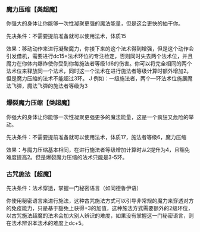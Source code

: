 ### 魔力压缩【类超魔】

你强大的身体让你能够一次性凝聚更强的魔法能量，但是这会更快的抽干你。

先决条件：不需要提前准备就可以使用法术，体质15

效果：移动动作来进行凝聚魔力，你接下来的这个法术得到增强，但是这个动作会引发借机，需要进行dc15+法术环位的专注检定，否则同时失去两个法术位，并且魔力在你体内爆炸使你受到你每施法者等级1d6的伤害。你可以将完全相同的两个法术位来释放同一个法术，同时这一个法术在进行施法者等级计算时额外增加2。但是魔力压缩的法术不能超过3环。
J
例如：一级施法者，两个一环法术位施展魔法飞弹，魔法飞弹的施法者等级为3

### 爆裂魔力压缩【类超魔】

你强大的身体让你能够一次性凝聚更强更多的魔法能量，这是一个疯狂又危险的举动。

先决条件：不需要提前准备就可以使用法术，体质17，施法者等级6，魔力压缩

效果：与魔力压缩基本相同，在进行施法者等级增加计算时从2提升为4，且豁免难度提高2。但是爆裂魔力压缩的法术只能是3-5环。

### 古咒施法【超魔】

先决条件：法术穿透，掌握一门秘密语言（如同德鲁伊语）

你使用秘密语言来进行施法，这种古咒施法方式可以引导非常规的魔力来穿透对方的免疫能力，只是基于豁免上获得+3的加值，这种施法方式需要额外的2级环位，以古咒施法超魔的法术会加大别人辨识的难度，如果没有掌握这一门秘密语言，则在法术辨识本法术的难度上dc+5。
